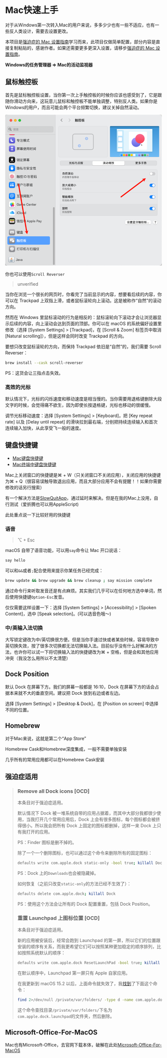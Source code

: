 # Mac快速上手

对于从Windows第一次转入Mac的用户来说，多多少少也有一些不适应，也有一些反人类设计，需要去设置更改。



本项目是[强迫症的 Mac 设置指南](https://github.com/macdao/ocds-guide-to-setting-up-mac)学习而来，此项目仅做简单配置，部分内容是直接复制粘贴的，感谢作者。如果还需要更多更深入设置，请移步[强迫症的 Mac 设置指南](https://github.com/macdao/ocds-guide-to-setting-up-mac)。



**Windows的任务管理器 => Mac的活动监视器**

## 鼠标触控板

首先是鼠标触控板设置，当你第一次上手触控板的时候你应该也感受到了，它是跟随你滑动方向来，这玩意儿鼠标和触控板不能单独调整，特别反人类。如果你是Windows的用户，而且可能会两个平台频繁切换，建议关掉自然滚动。

![image-20250824221329516](./Mac快速使用.assets/image-20250824221329516.png)

你也可以使用`Scroll Reverser`

> unverified

当你在浏览一个很长的网页时，你看完了当前显示的内容，想要看后续的内容，你可以在 Trackpad 上双指上滑，或者鼠标滚轮向上滚动。这是被称作“自然”的滚动方向。

然而在 Windows 里鼠标滚动的行为是相反的：鼠标滚轮向下滚动才会让浏览器显示后续的内容，向上滚动会达到页面的顶部。你可以在 macOS 的系统偏好设置里修改（选择 [System Settings] > [Trackpad]，在 [Scroll & Zoom] 标签页中取消 [Natural scrolling]），但是这样会同时改变 Trackpad 的方向。

要想只改变鼠标滚轮的方向，而保持 Trackpad 依旧是“自然”的，我们需要 Scroll Reverser：

```sh
brew install --cask scroll-reverser
```

PS：这货会让三指点击失效。

### 高效的光标

默认情况下，光标的闪烁速度和移动速度是相当慢的。当你需要用退格键删除大段文字的时候，会觉得痛不欲生，因为即使长按退格键，光标也移动的很缓慢。

调节光标移动速度：选择 [System Settings] > [Keyboard]，把 [Key repeat rate] 以及 [Delay until repeat] 的滑块拉到最右端，分别把持续连续输入和首次连续输入加快，从此享受飞一般的速度。

## 键盘快捷键

- [Mac键盘快捷键](https://support.apple.com/zh-cn/102650)
- [Mac终端中键盘快捷键](https://support.apple.com/zh-cn/guide/terminal/trmlshtcts/mac)



Mac上关闭窗口的快捷键是⌘ + W（只关闭窗口不关闭应用），关闭应用的快捷键为⌘ + Q（很容易误触导致退出应用，而且大部分应用不会有提醒！！如果你需要修改的话另行搜索）

有一个解决方法是[SlowQuitApp](https://github.com/dteoh/SlowQuitApps)，通过延时来解决。但是在我的Mac上没用，自行测试（爱折腾也可以用AppleScript)



此处重点说一下比较好用的快捷键

### 语音

> ⌥ + Esc

macOS 自带了语音功能，可以用`say`命令让 Mac 开口说话：

```sh
say hello
```

可以和`&&`或者`;`配合使用来提示你某任务已经完成：

```sh
brew update && brew upgrade && brew cleanup ; say mission complete
```

通过命令行来听取发音还是有点麻烦。其实我们几乎可以在任何地方选中单词，然后使用快捷键`Option-Esc`发音。

仅仅需要这样设置一下：选择 [System Settings] > [Accessibility] > [Spoken Content]，选中 [Speak selection]。(可以选音色哦～)



### 中/英输入法切换

大写锁定键改为中/英切换很方便。但是当你手速过快或者某些时候，容易导致中英切换失效，按了很多次切换都无法切换输入法。目前似乎没有什么好解决的方法，也许你可以试一下将切换输入法的快捷键改为⌘ + 空格，但是会和其他应用冲突（我没怎么用所以不太清楚）





## Dock Position

默认 Dock 在屏幕下方。我们的屏幕一般都是 16:10，Dock 在屏幕下方的话会占据本来就不大的垂直空间。建议把 Dock 放到右边或者左边。

选择 [System Settings] > [Desktop & Dock]，在 [Position on screen] 中选择不同的位置。



## Homebrew

对于Mac来说，这就是第二个“App Store”

Homebrew Cask和Homebrew深度集成，一般不需要单独安装

几乎所有的常用应用都可以在Homebrew Cask安装









## 强迫症适用

> ### Remove all Dock icons [OCD]
>
> 本条目对于强迫症适用。
>
> 默认情况下 Dock 被一堆系统自带的应用占据着，而其中大部分我都很少使用，当我打开几个常用应用后，Dock 上会有很多图标，每个图标都会被挤得很小。所以我会把所有 Dock 上固定的图标都删掉，这样一来 Dock 上只有我打开的应用。
>
> PS：Finder 图标是删不掉的。
>
> 除了一个一个删除图标，也可以通过这个命令来删除所有的固定图标：
>
> ```sh
> defaults write com.apple.dock static-only -bool true; killall Dock
> ```
>
> PS：Dock 上的`Downloads`也会被隐藏掉。
>
> 如何恢复（之前只改变`static-only`的方法已经不生效了）：
>
> ```sh
> defaults delete com.apple.dock; killall Dock
> ```
>
> PS：使用这个方法会让所有的 Dock 配置重置，包括 Dock Position。
>
> ### 重置 Launchpad 上图标位置 [OCD]
>
> 本条目对于强迫症适用。
>
> 新的应用被安装后，经常会跑到 Launchpad 的第一屏，所以它们的位置跟安装的顺序有关系，而我更希望它们可以按照某种更加稳定的顺序排列，比如按照系统默认的顺序：
>
> ```sh
> defaults write com.apple.dock ResetLaunchPad -bool true; killall Dock
> ```
>
> 在默认顺序中，Launchpad 第一屏只有 Apple 自家应用。
>
> 在我更新到 macOS 15.2 以后，上面命令就失效了，我[找到](https://forums.macrumors.com/threads/macos-15-2-launchpad-default-layout.2445232/)了下面这个命令：
>
> ```sh
> find 2>/dev/null /private/var/folders/ -type d -name com.apple.dock.launchpad -exec rm -rf {} +; killall Dock
> ```
>
> 这个命令查找目录`/private/var/folders/`下名为`com.apple.dock.launchpad`的文件夹，然后删除。









## Microsoft-Office-For-MacOS

Mac也有Microsoft-Office，去官网下载本体，破解在此处[Microsoft-Office-For-MacOS](https://github.com/alsyundawy/Microsoft-Office-For-MacOS)